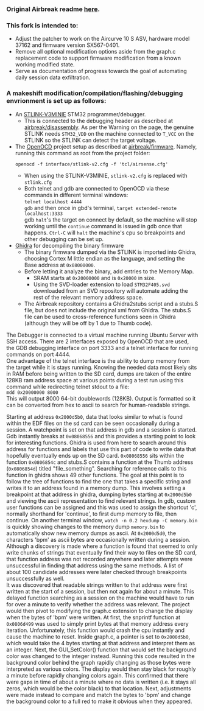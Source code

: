 ### Original Airbreak readme [here](README_ORIG.md).

### This fork is intended to:
- Adjust the patcher to work on the Aircurve 10 S ASV, hardware model 37162 and firmware version SX567-0401.  
- Remove all optional modification options aside from the graph.c replacement code to support firmware modification from a known working modified state.  
- Serve as documentation of progress towards the goal of automating daily session data exfiltration.  

### A makeshift modification/compilation/flashing/debugging envrionment is set up as follows:
- An [STLINK-V3MINIE](https://www.st.com/en/development-tools/stlink-v3minie.html) STM32 programmer/debugger.
    - This is connected to the debugging header as described at [airbreak/disassembly](https://airbreak.dev/disassembly/). As per the Warning on the page, the genuine STLINK needs ```STM32_VDD``` on the machine connected to ```T_VCC``` on the STLINK so the STLINK can detect the target voltage.
- The [OpenOCD](https://openocd.org/) project setup as described at [airbreak/firmware](https://airbreak.dev/firmware/). Namely, running this command as root from the project folder:
    ```Shell
    openocd -f interface/stlink-v2.cfg -f 'tcl/airsense.cfg'
    ```
    - When using the STLINK-V3MINIE, ```stlink-v2.cfg``` is replaced with ```stlink.cfg```
    - Both telnet and gdb are connected to OpenOCD via these commands in different terminal windows:  
    ```telnet localhost 4444```  
    ```gdb``` and then once in gbd's terminal, ```target extended-remote localhost:3333```  
    gdb ```halt```'s the target on connect by default, so the machine will stop working until the ```continue``` command is issued in gdb once that happens. ```Ctrl-C``` will ```halt``` the machine's cpu so breakpoints and other debugging can be set up.
- [Ghidra](https://github.com/NationalSecurityAgency/ghidra) for decompiling the binary firmware
    - The binary firmware dumped via the STLINK is imported into Ghidra, choosing Cortex M little endian as the language, and setting the Base address at ```0x08000000```.
    - Before letting it analyze the binary, add entries to the Memory Map.
        - SRAM starts at ```0x20000000``` and is ```0x20000``` in size.
        - Using the SVD-loader extension to load ```STM32F405.svd``` downloaded from an SVD repository will automate adding the rest of the relevant memory address space.
    - The Airbreak repository contains a Ghidra2stubs script and a stubs.S file, but does not include the original xml from Ghidra. The stubs.S file can be used to cross-reference functions seen in Ghidra (although they will be off by 1 due to Thumb code).

The Debugger is connected to a virtual machine running Ubuntu Server with SSH access.
There are 2 interfaces exposed by OpenOCD that are used, the GDB debugging interface on port 3333 and a telnet interface for running commands on port 4444.  
One advantage of the telnet interface is the ability to dump memory from the target while it is stays running. Knowing the needed data most likely sits in RAM before being written to the SD card, dumps are taken of the entire 128KB ram address space at various points during a test run using this command while redirecting telnet stdout to a file:  
```mdd 0x20000000 8000```  
This will output 8000 64-bit doublewords (128KB). Output is formatted so it can be converted from hex to ascii to search for human-readable strings.  

Starting at address ```0x2000d5b0```, data that looks similar to what is found within the EDF files on the sd card can be seen occasionally during a session. A watchpoint is set on that address in gdb and a session is started. Gdb instantly breaks at ```0x08068556``` and this provides a starting point to look for interesting functions. Ghidra is used from here to search around this address for functions and labels that use this part of code to write data that hopefully eventually ends up on the SD card. ```0x08068556``` sits within the function ```0x0806854c``` and stubs.S contains a function at the Thumb address (```0x0806854d```) titled "file_something". Searching for reference calls to this function in ghidra shows 49 other functions. The goal at this point is to follow the tree of functions to find the one that takes a specific string and writes it to an address found in a memory dump. This involves setting a breakpoint at that address in ghidra, dumping bytes starting at ```0x2000d5b0``` and viewing the ascii representation to find relevant strings. In gdb, custom user functions can be assigned and this was used to assign the shortcut 'c', normally shorthand for 'continue', to first dump memory to file, then continue. On another terminal window, ```watch -n 0.2 hexdump -C memory.bin``` is quickly showing changes to the memory dump ```memory.bin``` to automatically show new memory dumps as ascii. At ```0x2000d5d0```, the characters 'bpm' as ascii bytes are occasionally written during a session. Although a discovery is made where a function is found that seemed to only write chunks of strings that eventually find their way to files on the SD card, that function address was not recorded anywhere and later attempts were unsuccessful in finding that address using the same methods. A list of about 100 candidate addresses were later checked through breakpoints unsuccessfully as well.  
It was discovered that readable strings written to that address were first written at the start of a session, but then not again for about a minute. This delayed function searching as a session on the machine would have to run for over a minute to verify whether the address was relevant. The project would then pivot to modifying the graph.c extension to change the display when the bytes of 'bpm' were written. At first, the snprintf function at ```0x0806d499``` was used to simply print bytes at that memory address every iteration. Unfortunately, this function would crash the cpu instantly and cause the machine to reset. Inside graph.c, a pointer is set to ```0x2000d5b0```, which would take the 4 bytes starting at that address and interpret them as an integer. Next, the GUI_SetColor() function that would set the background color was changed to the integer instead. Running this code resulted in the background color behind the graph rapidly changing as those bytes were interpreted as various colors. The display would then stay black for roughly a minute before rapidly changing colors again. This confirmed that there were gaps in time of about a minute where no data is written (i.e. it stays all zeros, which would be the color black) to that location. Next, adjustments were made instead to compare and match the bytes to 'bpm' and change the background color to a full red to make it obvious when they appeared.